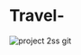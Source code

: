# Travel-
![project 2ss git](https://user-images.githubusercontent.com/70151373/112673359-a03e4a80-8e8a-11eb-9e07-a18bce24fa07.png)



